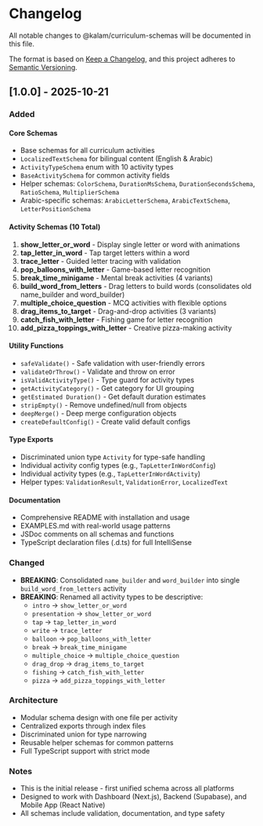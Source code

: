 # Changelog

All notable changes to @kalam/curriculum-schemas will be documented in this file.

The format is based on [Keep a Changelog](https://keepachangelog.com/en/1.0.0/),
and this project adheres to [Semantic Versioning](https://semver.org/spec/v2.0.0.html).

## [1.0.0] - 2025-10-21

### Added

#### Core Schemas
- Base schemas for all curriculum activities
- `LocalizedTextSchema` for bilingual content (English & Arabic)
- `ActivityTypeSchema` enum with 10 activity types
- `BaseActivitySchema` for common activity fields
- Helper schemas: `ColorSchema`, `DurationMsSchema`, `DurationSecondsSchema`, `RatioSchema`, `MultiplierSchema`
- Arabic-specific schemas: `ArabicLetterSchema`, `ArabicTextSchema`, `LetterPositionSchema`

#### Activity Schemas (10 Total)
1. **show_letter_or_word** - Display single letter or word with animations
2. **tap_letter_in_word** - Tap target letters within a word
3. **trace_letter** - Guided letter tracing with validation
4. **pop_balloons_with_letter** - Game-based letter recognition
5. **break_time_minigame** - Mental break activities (4 variants)
6. **build_word_from_letters** - Drag letters to build words (consolidates old name_builder and word_builder)
7. **multiple_choice_question** - MCQ activities with flexible options
8. **drag_items_to_target** - Drag-and-drop activities (3 variants)
9. **catch_fish_with_letter** - Fishing game for letter recognition
10. **add_pizza_toppings_with_letter** - Creative pizza-making activity

#### Utility Functions
- `safeValidate()` - Safe validation with user-friendly errors
- `validateOrThrow()` - Validate and throw on error
- `isValidActivityType()` - Type guard for activity types
- `getActivityCategory()` - Get category for UI grouping
- `getEstimated Duration()` - Get default duration estimates
- `stripEmpty()` - Remove undefined/null from objects
- `deepMerge()` - Deep merge configuration objects
- `createDefaultConfig()` - Create valid default configs

#### Type Exports
- Discriminated union type `Activity` for type-safe handling
- Individual activity config types (e.g., `TapLetterInWordConfig`)
- Individual activity types (e.g., `TapLetterInWordActivity`)
- Helper types: `ValidationResult`, `ValidationError`, `LocalizedText`

#### Documentation
- Comprehensive README with installation and usage
- EXAMPLES.md with real-world usage patterns
- JSDoc comments on all schemas and functions
- TypeScript declaration files (.d.ts) for full IntelliSense

### Changed
- **BREAKING**: Consolidated `name_builder` and `word_builder` into single `build_word_from_letters` activity
- **BREAKING**: Renamed all activity types to be descriptive:
  - `intro` → `show_letter_or_word`
  - `presentation` → `show_letter_or_word`
  - `tap` → `tap_letter_in_word`
  - `write` → `trace_letter`
  - `balloon` → `pop_balloons_with_letter`
  - `break` → `break_time_minigame`
  - `multiple_choice` → `multiple_choice_question`
  - `drag_drop` → `drag_items_to_target`
  - `fishing` → `catch_fish_with_letter`
  - `pizza` → `add_pizza_toppings_with_letter`

### Architecture
- Modular schema design with one file per activity
- Centralized exports through index files
- Discriminated union for type narrowing
- Reusable helper schemas for common patterns
- Full TypeScript support with strict mode

### Notes
- This is the initial release - first unified schema across all platforms
- Designed to work with Dashboard (Next.js), Backend (Supabase), and Mobile App (React Native)
- All schemas include validation, documentation, and type safety
